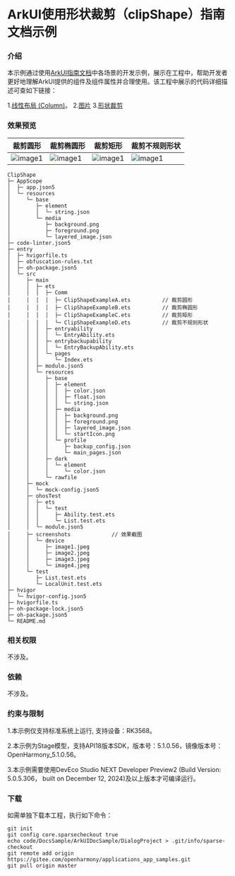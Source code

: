 # ArkUI使用形状裁剪（clipShape）指南文档示例

### 介绍


本示例通过使用[ArkUI指南文档](https://gitee.com/openharmony/docs/tree/master/zh-cn/application-dev/ui)中各场景的开发示例，展示在工程中，帮助开发者更好地理解ArkUI提供的组件及组件属性并合理使用。该工程中展示的代码详细描述可查如下链接：

1.[线性布局 (Column)](https://gitee.com/openharmony/docs/blob/OpenHarmony-5.0.1-Release/zh-cn/application-dev/ui/arkts-layout-development-linear.md)。
2.[图片](https://developer.huawei.com/consumer/cn/doc/atomic-ascf/components-image)
3.[形状裁剪](https://developer.huawei.com/consumer/cn/doc/harmonyos-guides/arkts-clip-shape)

### 效果预览



| 裁剪圆形                                 | 裁剪椭圆形                            | 裁剪矩形                           | 裁剪不规则形状                          |
|------------------------------------|------------------------------------|------------------------------------|------------------------------------|
| ![image1](E:\dosc_smaplte\applications_app_samples_lbf\code\DocsSample\ArkUISample\ClipShape\entry\src\screenshots\device\image1.jpeg) | ![image1](E:\dosc_smaplte\applications_app_samples_lbf\code\DocsSample\ArkUISample\ClipShape\entry\src\screenshots\device\image2.jpeg) | ![image1](E:\dosc_smaplte\applications_app_samples_lbf\code\DocsSample\ArkUISample\ClipShape\entry\src\screenshots\device\image3.jpeg) |![image1](E:\dosc_smaplte\applications_app_samples_lbf\code\DocsSample\ArkUISample\ClipShape\entry\src\screenshots\device\image4.jpeg)



```
ClipShape
├─ AppScope
│  ├─ app.json5
│  └─ resources
│     └─ base
│        ├─ element
│        │  └─ string.json
│        └─ media
│           ├─ background.png
│           ├─ foreground.png
│           └─ layered_image.json
├─ code-linter.json5
├─ entry
│  ├─ hvigorfile.ts
│  ├─ obfuscation-rules.txt
│  ├─ oh-package.json5
│  └─ src
│     ├─ main
│     │  ├─ ets
│     │  │  ├─ Comm 
│     │  │  │  ├─ ClipShapeExampleA.ets          // 裁剪圆形
│     │  │  │  ├─ ClipShapeExampleB.ets          // 裁剪椭圆形
│     │  │  │  ├─ ClipShapeExampleC.ets          // 裁剪矩形
│     │  │  │  └─ ClipShapeExampleD.ets          // 裁剪不规则形状
│     │  │  ├─ entryability
│     │  │  │  └─ EntryAbility.ets
│     │  │  ├─ entrybackupability
│     │  │  │  └─ EntryBackupAbility.ets
│     │  │  └─ pages
│     │  │     └─ Index.ets
│     │  ├─ module.json5
│     │  └─ resources
│     │     ├─ base
│     │     │  ├─ element
│     │     │  │  ├─ color.json
│     │     │  │  ├─ float.json
│     │     │  │  └─ string.json
│     │     │  ├─ media
│     │     │  │  ├─ background.png
│     │     │  │  ├─ foreground.png
│     │     │  │  ├─ layered_image.json
│     │     │  │  └─ startIcon.png
│     │     │  └─ profile
│     │     │     ├─ backup_config.json
│     │     │     └─ main_pages.json
│     │     ├─ dark
│     │     │  └─ element
│     │     │     └─ color.json
│     │     └─ rawfile
│     ├─ mock
│     │  └─ mock-config.json5
│     ├─ ohosTest
│     │  ├─ ets
│     │  │  └─ test
│     │  │     ├─ Ability.test.ets
│     │  │     └─ List.test.ets
│     │  └─ module.json5
│     ├─ screenshots             // 效果截图
│     │  └─ device
│     │     ├─ image1.jpeg
│     │     ├─ image2.jpeg
│     │     ├─ image3.jpeg
│     │     └─ image4.jpeg
│     └─ test
│        ├─ List.test.ets
│        └─ LocalUnit.test.ets
├─ hvigor
│  └─ hvigor-config.json5
├─ hvigorfile.ts
├─ oh-package-lock.json5
├─ oh-package.json5
└─ README.md

```

### 相关权限

不涉及。

### 依赖

不涉及。

### 约束与限制

1.本示例仅支持标准系统上运行, 支持设备：RK3568。

2.本示例为Stage模型，支持API18版本SDK，版本号：5.1.0.56，镜像版本号：OpenHarmony_5.1.0.56。

3.本示例需要使用DevEco Studio NEXT Developer Preview2 (Build Version: 5.0.5.306， built on December 12, 2024)及以上版本才可编译运行。

### 下载

如需单独下载本工程，执行如下命令：

````
git init
git config core.sparsecheckout true
echo code/DocsSample/ArkUIDocSample/DialogProject > .git/info/sparse-checkout
git remote add origin https://gitee.com/openharmony/applications_app_samples.git
git pull origin master
````